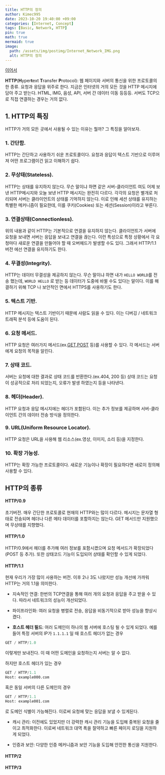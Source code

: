 ```yaml
---
title: HTTP의 정의
author: Kimec995
date: 2023-10-20 19:40:00 +09:00
categories: [Internet, Concept]
tags: [Basic, Network, HTTP]
pin: true
math: true
mermaid: true
image: 
  path: /assets/img/postimg/Internet_Network_IMG.png
  alt: HTTP의 정의
---
```


[이어서](https://kimec995.github.io/posts/HTTP-URI-%ED%9D%90%EB%A6%84/)

**HTTP**(**H**yper**t**ext **T**ransfer **P**rotocol): 웹 페이지와 서버의 통신을 위한 프로토콜의 한 종류. 요청과 응답을 위주로 한다. 지금은 인터넷의 거의 모든 것을 HTTP 메시지에 담아 주고 받는다. HTML, IMG, 음성, API, 서버 간 데이터 이동 등등등. 서버도 TCP으로 직접 연결하는 경우는 거의 없다.

## 1. HTTP의 특징

HTTP가 거의 모든 곳에서 사용될 수 있는 이유는 뭘까? 그 특징을 알아보자.

### 1. 간단함.
HTTP는 간단하고 사용하기 쉬운 프로토콜이다. 요청과 응답이 텍스트 기반으로 이루어져 어떤 프로그램이건 읽고 이해하기 쉽다.

### 2. 무상태(Stateless).
HTTP는 상태를 유지하지 않는다. 무슨 말이냐 하면 같은 서버-클라이언트 여도 어제 보낸 HTTP메시지와 오늘 보낸 HTTP 메시지는 완전히 다르다. 각각의 요청은 별개로 처리되며 서버는 클라이언트의 상태를 기억하지 않는다. 이로 인해 세션 상태를 유지하는 특별한 메커니즘이 필요한데, 이를 쿠키(Cookies) 또는 세션(Session)이라고 부른다.

### 3. 연결상태(Connectionless).
위의 내용과 같이 HTTP는 기본적으로 연결을 유지하지 않는다. 클라이언트가 서버에 요청을 보내면 서버는 응답을 보내고 연결을 끊는다. 이런 특성으로 특정 상황에서 각 요청마다 새로운 연결을 만들어야 할 때 오버헤드가 발생할 수도 있다. 그래서 HTTP/1.1 버전 에선 연결을 유지하기도 한다.

### 4. 무결성(Integrity).
HTTP는 데이터 무결성을 제공하지 않는다. 무슨 말이냐 하면 내가 `HELLO WORLD`를 전송 했는데, `WORLD HELLO` 로 받는 등 데이터가 도중에 바뀔 수도 있다는 말이다. 이를 해결하기 위해 TCP 나 보안적인 면에서 HTTPS를 사용하기도 한다.

### 5. 텍스트 기반.
HTTP 메시지는 텍스트 기반이기 때문에 사람도 읽을 수 있다. 이는 디버깅 / 네트워크 트래픽 분석 등에 도움이 된다.

### 6. 요청 메서드.
HTTP 요청은 여러가지 메서드(ex.[GET,POST](https://kimec995.github.io/posts/GET-vs-POST/) 등)를 사용할 수 있다. 각 메서드는 서버에게 요청의 목적을 알린다.

### 7. 상태 코드.
서버는 요청에 대한 결과로 상태 코드를 반환한다.(ex.404, 200 등) 상태 코드는 요청이 성공적으로 처리 되었는지, 오류가 발생 하였는지 등을 나타낸다.

### 8. 헤더(Header).
HTTP 요청과 응답 메시지에는 헤더가 포함된다. 이는 추가 정보를 제공하며 서버-클라이언트 간의 데이터 전송 방식을 정의한다.

### 9. URL(Uniform Resource Locator).
HTTP 요청은 URL을 사용해 웹 리소스(ex.영상, 이미지, 소리 등)을 지정한다.

### 10. 확장 가능성.
HTTP는 확장 가능한 프로토콜이다. 새로운 기능이나 확장이 필요하다면 새로이 정의해 사용할 수 있다.

## HTTP의 종류

#### HTTP/0.9
초기버전. 매우 간단한 프로토콜로 현재의 HTTP와는 많이 다르다. 메시지는 문자열 형태로 전송되며 헤더나 다른 메타 데이터를 포함하지는 않는다. GET 메서드만 지원했으며 무상태를 지향했다.

#### HTTP/1.0
HTTP/0.9에서 헤더를 추가해 여러 정보를 포함시켰으며 요청 메서드가 확장되었다(POST 등 추가). 또한 상태코드 기능이 도입되어 상태를 확인할 수 있게 되었다.

#### HTTP/1.1
현재 우리가 가장 많이 사용하는 버전. 이후 2나 3도 나왔지만 성능 개선에 가까워 HTTP는 거의 1.1을 의미한다.

- 지속적인 연결: 한번의 TCP연결을 통해 여러 개의 요청과 응답을 주고 받을 수 있다. 따라서 네트워크의 성능이 개선되었다.

- 파이프라인화: 여러 요청을 병렬로 전송, 응답을 비동기적으로 받아 성능을 향상시켰다.

- **호스트 헤더 필드**: 여러 도메인이 하나의 웹 서버에 호스팅 될 수 있게 되었다. 예를 들어 특정 서버의 IP가 `1.1.1.1` 일 때 호스트 헤더가 없는 경우

```sql
GET / HTTP/1.0
```

이렇게만 보내진다. 이 때 어떤 도메인을 요청하는지 서버는 알 수 없다.

하지만 호스트 헤더가 있는 경우 

```sql
GET / HTTP/1.1
Host: example000.com
```

혹은 동일 서버의 다른 도메인의 경우

```sql
GET / HTTP/1.1
Host: example001.com
```

로 도메인 식별이 가능해진다. 이로써 요청에 맞는 응답을 보낼 수 있게된다.

- 캐시 관리: 이전에도 있었지만 더 강력한 캐시 관리 기능을 도입해 중복된 요청을 줄이고 최적화한다. 이로써 네트워크 대역 폭을 절약하고 빠른 페이지 로딩을 지원하게 되었다.

- 인증과 보안: 다양한 인증 메커니즘과 보안 기능을 도입해 안전한 통신을 지원한다.

#### HTTP/2

#### HTTP/3

